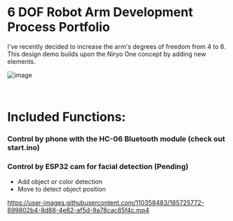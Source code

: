 # 6 DOF Robot Arm Development Process Portfolio

I've recently decided to increase the arm's degrees of freedom from 4 to 6. This design demo builds upon the Niryo One concept by adding new elements. 



![image](https://user-images.githubusercontent.com/110358483/217668174-f154ac08-14d3-46f3-9299-00e5b8e42595.png)




</br>

# Included Functions:

### Control by phone with the HC-06 Bluetooth module (check out start.ino)



### Control by ESP32 cam for facial detection (Pending)
- Add object or color detection
- Move to detect object position

https://user-images.githubusercontent.com/110358483/185725772-699802b4-8d88-4e82-af5d-9a78cac85f4c.mp4

